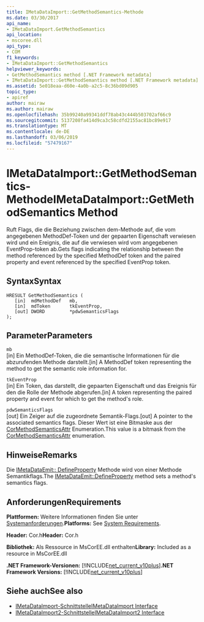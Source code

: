 ```yaml
---
title: IMetaDataImport::GetMethodSemantics-Methode
ms.date: 03/30/2017
api_name:
- IMetaDataImport.GetMethodSemantics
api_location:
- mscoree.dll
api_type:
- COM
f1_keywords:
- IMetaDataImport::GetMethodSemantics
helpviewer_keywords:
- GetMethodSemantics method [.NET Framework metadata]
- IMetaDataImport::GetMethodSemantics method [.NET Framework metadata]
ms.assetid: 5e018eaa-d60e-4a0b-a2c5-8c36bd09d905
topic_type:
- apiref
author: mairaw
ms.author: mairaw
ms.openlocfilehash: 35b99240a99341ddf78ab43c444b503702af66c9
ms.sourcegitcommit: 5137208fa414d9ca3c58cdfd2155ac81bc89e917
ms.translationtype: MT
ms.contentlocale: de-DE
ms.lasthandoff: 03/06/2019
ms.locfileid: "57479167"
---
```

# <a name="imetadataimportgetmethodsemantics-method"></a><span data-ttu-id="2980a-102">IMetaDataImport::GetMethodSemantics-Methode</span><span class="sxs-lookup"><span data-stu-id="2980a-102">IMetaDataImport::GetMethodSemantics Method</span></span>
<span data-ttu-id="2980a-103">Ruft Flags, die die Beziehung zwischen dem-Methode auf, die vom angegebenen MethodDef-Token und der gepaarten Eigenschaft verwiesen wird und ein Ereignis, die auf die verwiesen wird vom angegebenen EventProp-token ab.</span><span class="sxs-lookup"><span data-stu-id="2980a-103">Gets flags indicating the relationship between the method referenced by the specified MethodDef token and the paired property and event referenced by the specified EventProp token.</span></span>  
  
## <a name="syntax"></a><span data-ttu-id="2980a-104">Syntax</span><span class="sxs-lookup"><span data-stu-id="2980a-104">Syntax</span></span>  
  
```  
HRESULT GetMethodSemantics (  
   [in]  mdMethodDef   mb,  
   [in]  mdToken       tkEventProp,  
   [out] DWORD         *pdwSemanticsFlags  
);  
```  
  
## <a name="parameters"></a><span data-ttu-id="2980a-105">Parameter</span><span class="sxs-lookup"><span data-stu-id="2980a-105">Parameters</span></span>  
 `mb`  
 <span data-ttu-id="2980a-106">[in] Ein MethodDef-Token, die die semantische Informationen für die abzurufenden Methode darstellt.</span><span class="sxs-lookup"><span data-stu-id="2980a-106">[in] A MethodDef token representing the method to get the semantic role information for.</span></span>  
  
 `tkEventProp`  
 <span data-ttu-id="2980a-107">[in] Ein Token, das darstellt, die gepaarten Eigenschaft und das Ereignis für den die Rolle der Methode abgerufen.</span><span class="sxs-lookup"><span data-stu-id="2980a-107">[in] A token representing the paired property and event for which to get the method's role.</span></span>  
  
 `pdwSemanticsFlags`  
 <span data-ttu-id="2980a-108">[out] Ein Zeiger auf die zugeordnete Semantik-Flags.</span><span class="sxs-lookup"><span data-stu-id="2980a-108">[out] A pointer to the associated semantics flags.</span></span> <span data-ttu-id="2980a-109">Dieser Wert ist eine Bitmaske aus der [CorMethodSemanticsAttr](../../../../docs/framework/unmanaged-api/metadata/cormethodsemanticsattr-enumeration.md) Enumeration.</span><span class="sxs-lookup"><span data-stu-id="2980a-109">This value is a bitmask from the [CorMethodSemanticsAttr](../../../../docs/framework/unmanaged-api/metadata/cormethodsemanticsattr-enumeration.md) enumeration.</span></span>  
  
## <a name="remarks"></a><span data-ttu-id="2980a-110">Hinweise</span><span class="sxs-lookup"><span data-stu-id="2980a-110">Remarks</span></span>  
 <span data-ttu-id="2980a-111">Die [IMetaDataEmit:: DefineProperty](../../../../docs/framework/unmanaged-api/metadata/imetadataemit-defineproperty-method.md) Methode wird von einer Methode Semantikflags.</span><span class="sxs-lookup"><span data-stu-id="2980a-111">The [IMetaDataEmit::DefineProperty](../../../../docs/framework/unmanaged-api/metadata/imetadataemit-defineproperty-method.md) method sets a method's semantics flags.</span></span>  
  
## <a name="requirements"></a><span data-ttu-id="2980a-112">Anforderungen</span><span class="sxs-lookup"><span data-stu-id="2980a-112">Requirements</span></span>  
 <span data-ttu-id="2980a-113">**Plattformen:** Weitere Informationen finden Sie unter [Systemanforderungen](../../../../docs/framework/get-started/system-requirements.md).</span><span class="sxs-lookup"><span data-stu-id="2980a-113">**Platforms:** See [System Requirements](../../../../docs/framework/get-started/system-requirements.md).</span></span>  
  
 <span data-ttu-id="2980a-114">**Header:** Cor.h</span><span class="sxs-lookup"><span data-stu-id="2980a-114">**Header:** Cor.h</span></span>  
  
 <span data-ttu-id="2980a-115">**Bibliothek:** Als Ressource in MsCorEE.dll enthalten</span><span class="sxs-lookup"><span data-stu-id="2980a-115">**Library:** Included as a resource in MsCorEE.dll</span></span>  
  
 <span data-ttu-id="2980a-116">**.NET Framework-Versionen:** [!INCLUDE[net_current_v10plus](../../../../includes/net-current-v10plus-md.md)]</span><span class="sxs-lookup"><span data-stu-id="2980a-116">**.NET Framework Versions:** [!INCLUDE[net_current_v10plus](../../../../includes/net-current-v10plus-md.md)]</span></span>  
  
## <a name="see-also"></a><span data-ttu-id="2980a-117">Siehe auch</span><span class="sxs-lookup"><span data-stu-id="2980a-117">See also</span></span>
- [<span data-ttu-id="2980a-118">IMetaDataImport-Schnittstelle</span><span class="sxs-lookup"><span data-stu-id="2980a-118">IMetaDataImport Interface</span></span>](../../../../docs/framework/unmanaged-api/metadata/imetadataimport-interface.md)
- [<span data-ttu-id="2980a-119">IMetaDataImport2-Schnittstelle</span><span class="sxs-lookup"><span data-stu-id="2980a-119">IMetaDataImport2 Interface</span></span>](../../../../docs/framework/unmanaged-api/metadata/imetadataimport2-interface.md)
